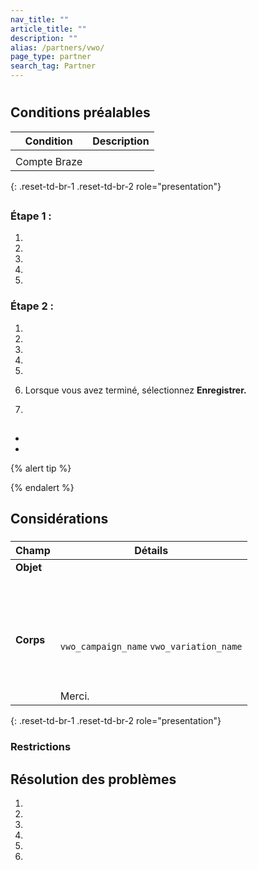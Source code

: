 ```yaml
---
nav_title: ""
article_title: ""
description: ""
alias: /partners/vwo/
page_type: partner
search_tag: Partner
---
```


# 

>  



## Conditions préalables

| Condition     | Description |
|-----------------|-------------|
|      |  |
| Compte Braze   |    |
{: .reset-td-br-1 .reset-td-br-2 role="presentation"}

## 

### Étape 1 : 

1. 
2.  

   

4. 
5.  

   

6. 

### Étape 2 : 

1. 
3. 
4. 
6. 
7. 
8.  Lorsque vous avez terminé, sélectionnez **Enregistrer.**

   

9. 

   

## 



-  
- 

{% alert tip %}

{% endalert %}

## Considérations

### 

 

   <table>
   <thead>
      <tr>
         <th>Champ</th>
         <th>Détails</th>
      </tr>
   </thead>
   <tbody>
      <tr>
         <td><strong>Objet</strong></td>
         <td></td>
      </tr>
      <tr>
         <td><strong>Corps</strong></td>
         <td>
         <br><br>
          <br><br>
          <br>
          <code>vwo_campaign_name</code> <code>vwo_variation_name</code><br><br>
         <br><br>
         Merci.
         </td>
      </tr>
   </tbody>
   </table>
   {: .reset-td-br-1 .reset-td-br-2 role="presentation"}

### 



### Restrictions

 

## Résolution des problèmes



1. 
2. 
3.  
4. 
5. 
6.   

 


